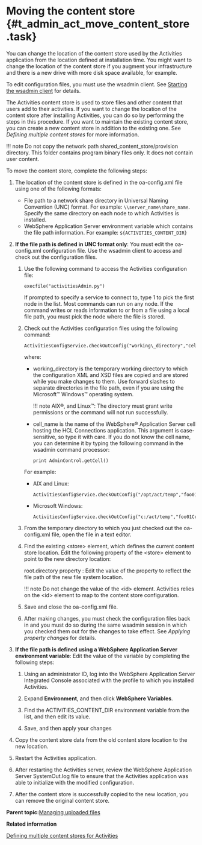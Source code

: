 # Moving the content store {#t_admin_act_move_content_store .task}

You can change the location of the content store used by the Activities application from the location defined at installation time. You might want to change the location of the content store if you augment your infrastructure and there is a new drive with more disk space available, for example.

To edit configuration files, you must use the wsadmin client. See [Starting the wsadmin client](t_admin_wsadmin_starting.md) for details.

The Activities content store is used to store files and other content that users add to their activities. If you want to change the location of the content store after installing Activities, you can do so by performing the steps in this procedure. If you want to maintain the existing content store, you can create a new content store in addition to the existing one. See *Defining multiple content stores* for more information.

!!! note
    Do not copy the network path shared\_content\_store/provision directory. This folder contains program binary files only. It does not contain user content.

To move the content store, complete the following steps:

1.  The location of the content store is defined in the oa-config.xml file using one of the following formats:

    -   File path to a network share directory in Universal Naming Convention \(UNC\) format. For example: `\\server_name\share_name`. Specify the same directory on each node to which Activities is installed.
    -   WebSphere Application Server environment variable which contains the file path information. For example: `${ACTIVITIES_CONTENT_DIR}`
2.  **If the file path is defined in UNC format only**: You must edit the oa-config.xml configuration file. Use the wsadmin client to access and check out the configuration files.

    1.  Use the following command to access the Activities configuration file:

        ```
        execfile("activitiesAdmin.py")
        ```

        If prompted to specify a service to connect to, type 1 to pick the first node in the list. Most commands can run on any node. If the command writes or reads information to or from a file using a local file path, you must pick the node where the file is stored.

    2.  Check out the Activities configuration files using the following command:

        ```
        ActivitiesConfigService.checkOutConfig("working\_directory","cell\_name")
        
        ```

        where:

        -   working\_directory is the temporary working directory to which the configuration XML and XSD files are copied and are stored while you make changes to them. Use forward slashes to separate directories in the file path, even if you are using the Microsoft™ Windows™ operating system.

            !!! note
    AIX®, and Linux™: The directory must grant write permissions or the command will not run successfully.

        -   cell\_name is the name of the WebSphere® Application Server cell hosting the HCL Connections application. This argument is case-sensitive, so type it with care. If you do not know the cell name, you can determine it by typing the following command in the wsadmin command processor:

            ```
            print AdminControl.getCell()
            ```

        For example:

        -   AIX and Linux:

            ```
            ActivitiesConfigService.checkOutConfig("/opt/act/temp","foo01Cell01")
            ```

        -   Microsoft Windows:

            ```
            ActivitiesConfigService.checkOutConfig("c:/act/temp","foo01Cell01")
            ```

    3.  From the temporary directory to which you just checked out the oa-config.xml file, open the file in a text editor.

    4.  Find the existing <store\> element, which defines the current content store location. Edit the following property of the <store\> element to point to the new directory location:

        root.directory property
        :   Edit the value of the property to reflect the file path of the new file system location.

        !!! note
    Do not change the value of the <id\> element. Activities relies on the <id\> element to map to the content store configuration.

    5.  Save and close the oa-config.xml file.

    6.  After making changes, you must check the configuration files back in and you must do so during the same wsadmin session in which you checked them out for the changes to take effect. See *Applying property changes* for details.

3.  **If the file path is defined using a WebSphere Application Server environment variable**: Edit the value of the variable by completing the following steps:

    1.  Using an administrator ID, log into the WebSphere Application Server Integrated Console associated with the profile to which you installed Activities.

    2.  Expand **Environment**, and then click **WebSphere Variables**.

    3.  Find the ACTIVITIES\_CONTENT\_DIR environment variable from the list, and then edit its value.

    4.  Save, and then apply your changes

4.  Copy the content store data from the old content store location to the new location.

5.  Restart the Activities application.

6.  After restarting the Activities server, review the WebSphere Application Server SystemOut.log file to ensure that the Activities application was able to initialize with the modified configuration.

7.  After the content store is successfully copied to the new location, you can remove the original content store.


**Parent topic:**[Managing uploaded files](../admin/t_admin_act_manage_uploads.md)

**Related information**  


[Defining multiple content stores for Activities](../admin/t_admin_act_change_content_store_new.md)

